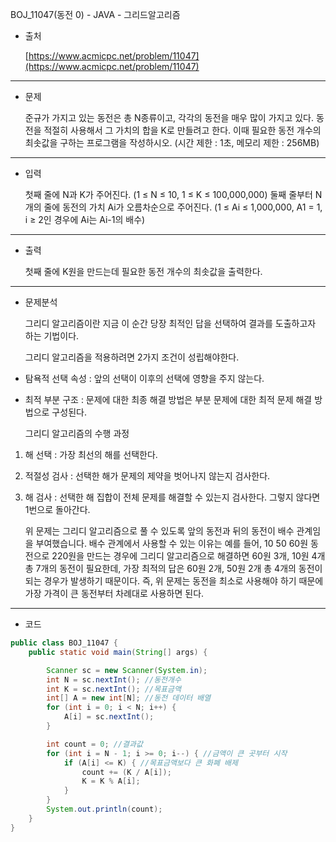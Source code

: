 BOJ_11047(동전 0) - JAVA - 그리드알고리즘


-   출처
    
    [https://www.acmicpc.net/problem/11047](https://www.acmicpc.net/problem/11047)
---

-   문제
    
    준규가 가지고 있는 동전은 총 N종류이고, 각각의 동전을 매우 많이 가지고 있다.
    동전을 적절히 사용해서 그 가치의 합을 K로 만들려고 한다. 이때 필요한 동전 개수의 최솟값을 구하는 프로그램을 작성하시오.
    (시간 제한 : 1초, 메모리 제한 : 256MB)
    
---

- 입력

    첫째 줄에 N과 K가 주어진다. (1 ≤ N ≤ 10, 1 ≤ K ≤ 100,000,000)
    둘째 줄부터 N개의 줄에 동전의 가치 Ai가 오름차순으로 주어진다. (1 ≤ Ai ≤ 1,000,000, A1 \= 1, i ≥ 2인 경우에 Ai는 Ai-1의 배수)
    
---
-   출력

    첫째 줄에 K원을 만드는데 필요한 동전 개수의 최솟값을 출력한다.
    
---

- 문제분석
    
    그리디 알고리즘이란 지금 이 순간 당장 최적인 답을 선택하여 결과를 도출하고자 하는 기법이다.

    그리디 알고리즘을 적용하려면 2가지 조건이 성립해야한다.
- 탐욕적 선택 속성 : 앞의 선택이 이후의 선택에 영향을 주지 않는다. 
- 최적 부분 구조 : 문제에 대한 최종 해결 방법은 부분 문제에 대한 최적 문제 해결 방법으로 구성된다.
    
    그리디 알고리즘의 수행 과정
    
1. 해 선택 : 가장 최선의 해를 선택한다.
2. 적절성 검사 : 선택한 해가 문제의 제약을 벗어나지 않는지 검사한다.
3. 해 검사 : 선택한 해 집합이 전체 문제를 해결할 수 있는지 검사한다. 그렇지 않다면 1번으로 돌아간다.
    
    위 문제는 그리디 알고리즘으로 풀 수 있도록 앞의 동전과 뒤의 동전이 배수 관계임을 부여했습니다.
    배수 관계에서 사용할 수 있는 이유는 예를 들어, 10 50 60원 동전으로 220원을 만드는 경우에 그리디 알고리즘으로 해결하면 60원 3개, 10원 4개 총 7개의 동전이 필요한데, 가장 최적의 답은 60원 2개, 50원 2개 총 4개의 동전이 되는 경우가 발생하기 때문이다.
    즉, 위 문제는 동전을 최소로 사용해야 하기 때문에 가장 가격이 큰 동전부터 차례대로 사용하면 된다.
    
---

-   코드
    
```java
public class BOJ_11047 {
    public static void main(String[] args) {

        Scanner sc = new Scanner(System.in);
        int N = sc.nextInt(); //동전개수
        int K = sc.nextInt(); //목표금액
        int[] A = new int[N]; //동전 데이터 배열
        for (int i = 0; i < N; i++) { 
            A[i] = sc.nextInt();
        }

        int count = 0; //결과값
        for (int i = N - 1; i >= 0; i--) { //금액이 큰 곳부터 시작
            if (A[i] <= K) { //목표금액보다 큰 화폐 배제
                count += (K / A[i]);
                K = K % A[i];
            }
        }
        System.out.println(count);
    }
}
```
